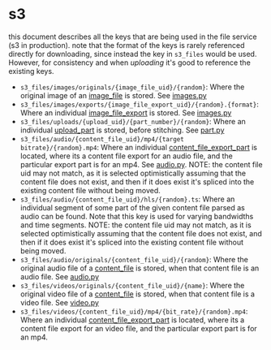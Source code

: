# s3

this document describes all the keys that are being used in the file service
(s3 in production). note that the format of the keys is rarely referenced
directly for downloading, since instead the key in `s3_files` would be used.
However, for consistency and when _uploading_ it's good to reference the
existing keys.

- `s3_files/images/originals/{image_file_uid}/{random}`: Where the
  original image of an [image_file](../db/image_files.md) is stored. See
  [images.py](../../../jobs/images.py)
- `s3_files/images/exports/{image_file_export_uid}/{random}.{format}`: Where
  an individual [image_file_export](../db/image_file_exports.md) is stored.
  See [images.py](../../../jobs/images.py)
- `s3_files/uploads/{upload_uid}/{part_number}/{random}`: Where an individual
  [upload_part](../db/s3_file_upload_parts.md) is stored, before stitching. See
  [part.py](../../file_uploads/routes/part.py)
- `s3_files/audio/{content_file_uid}/mp4/{target bitrate}/{random}.mp4`:
  Where an individual [content_file_export_part](../db/content_file_export_parts.md) is
  located, where its a content file export for an audio file, and the particular
  export part is for an mp4. See [audio.py](../../../jobs/audio.py). NOTE:
  the content file uid may not match, as it is selected optimistically assuming
  that the content file does not exist, and then if it does exist it's spliced
  into the existing content file without being moved.
- `s3_files/audio/{content_file_uid}/hls/{random}.ts`: Where an individual
  segment of some part of the given content file parsed as audio can be found.
  Note that this key is used for varying bandwidths and time segments. NOTE:
  the content file uid may not match, as it is selected optimistically assuming
  that the content file does not exist, and then if it does exist it's spliced
  into the existing content file without being moved.
- `s3_files/audio/originals/{content_file_uid}/{random}`: Where the original
  audio file of a [content_file](../db/content_files.md) is stored, when that
  content file is an audio file. See [audio.py](../../../jobs/audio.py)
- `s3_files/videos/originals/{content_file_uid}/{name}`: Where the original
  video file of a [content_file](../db/content_files.md) is stored, when that
  content file is a video file. See [video.py](../../../jobs/videos.py)
- `s3_files/videos/{content_file_uid}/mp4/{bit_rate}/{random}.mp4`: Where an
  individual [content_file_export_part](../db/content_file_export_parts.md) is
  located, where its a content file export for an video file, and the particular
  export part is for an mp4.
